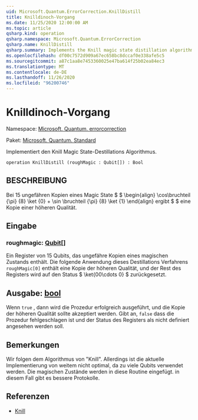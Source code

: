 ```yaml
---
uid: Microsoft.Quantum.ErrorCorrection.KnillDistill
title: Knilldinoch-Vorgang
ms.date: 11/25/2020 12:00:00 AM
ms.topic: article
qsharp.kind: operation
qsharp.namespace: Microsoft.Quantum.ErrorCorrection
qsharp.name: KnillDistill
qsharp.summary: Implements the Knill magic state distillation algorithm.
ms.openlocfilehash: df00c7572d909a67ec658bc8dccaf0e338afe5c5
ms.sourcegitcommit: a87c1aa8e7453360025e47ba614f25b02ea84ec3
ms.translationtype: MT
ms.contentlocale: de-DE
ms.lasthandoff: 11/26/2020
ms.locfileid: "96200746"
---
```

# <a name="knilldistill-operation"></a>Knilldinoch-Vorgang

Namespace: [Microsoft. Quantum. errorcorrection](xref:Microsoft.Quantum.ErrorCorrection)

Paket: [Microsoft. Quantum. Standard](https://nuget.org/packages/Microsoft.Quantum.Standard)


Implementiert den Knill Magic State-Destillations Algorithmus.

```qsharp
operation KnillDistill (roughMagic : Qubit[]) : Bool
```


## <a name="description"></a>BESCHREIBUNG

Bei 15 ungefähren Kopien eines Magic State $ $ \begin{align} \cos\bruchteil {\pi} {8} \ket {0} + \sin \bruchteil {\pi} {8} \ket {1} \end{align} ergibt $ $ eine Kopie einer höheren Qualität.

## <a name="input"></a>Eingabe

### <a name="roughmagic--qubit"></a>roughmagic: [Qubit](xref:microsoft.quantum.lang-ref.qubit)[]

Ein Register von 15 Qubits, das ungefähre Kopien eines magischen Zustands enthält. Die folgende Anwendung dieses Destillations Verfahrens `roughMagic[0]` enthält eine Kopie der höheren Qualität, und der Rest des Registers wird auf den Status $ \ket{00\cdots 0} $ zurückgesetzt.



## <a name="output--bool"></a>Ausgabe: [bool](xref:microsoft.quantum.lang-ref.bool)

Wenn `true` , dann wird die Prozedur erfolgreich ausgeführt, und die Kopie der höheren Qualität sollte akzeptiert werden. Gibt an, `false` dass die Prozedur fehlgeschlagen ist und der Status des Registers als nicht definiert angesehen werden soll.

## <a name="remarks"></a>Bemerkungen

Wir folgen dem Algorithmus von "Knill".
Allerdings ist die aktuelle Implementierung von weitem nicht optimal, da zu viele Qubits verwendet werden.
Die magischen Zustände werden in diese Routine eingefügt. in diesem Fall gibt es bessere Protokolle.

## <a name="references"></a>Referenzen

- [Knill](https://arxiv.org/abs/quant-ph/0402171)